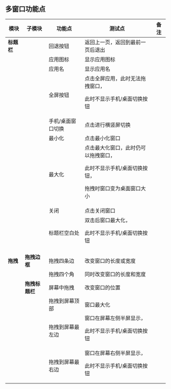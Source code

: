 ## 多窗口功能点

| 模块|子模块|功能点|测试点|备注|
|-----|-----|-----|-----|-----|
|**标题栏**||回退按钮|返回上一页，返回到最前一页后退出||
|||应用图标|显示应用图标||
|||应用名|显示应用名||
|||全屏按钮|点击全屏应用，此时无法拖拽窗口，<p>此时不显示手机/桌面切换按钮||
|||手机/桌面窗口切换|点击进行横竖屏切换||
|||最小化|点击最小化窗口||
|||最大化|点击最大化窗口，此时仍可以拖拽窗口，<p>此时不显示手机/桌面切换按钮，<p>拖拽时窗口变为桌面窗口大小||
|||关闭|点击关闭窗口||
|||标题栏空白处|双击后窗口最大化，<p>此时不显示手机/桌面切换按钮||
||||||
|**拖拽**|**拖拽边框**|拖拽四条边|改变窗口的长度或宽度||
|||拖拽四个角|同时改变窗口的长度和宽度||
||**拖拽标题栏**|屏幕中拖拽|改变窗口的位置||
|||拖拽到屏幕顶部|窗口最大化||
|||拖拽到屏幕最左边|窗口在屏幕左侧半屏显示，<p>此时不显示手机/桌面切换按钮||
|||拖拽到屏幕最右边|窗口在屏幕右侧半屏显示，<p>此时不显示手机/桌面切换按钮||
